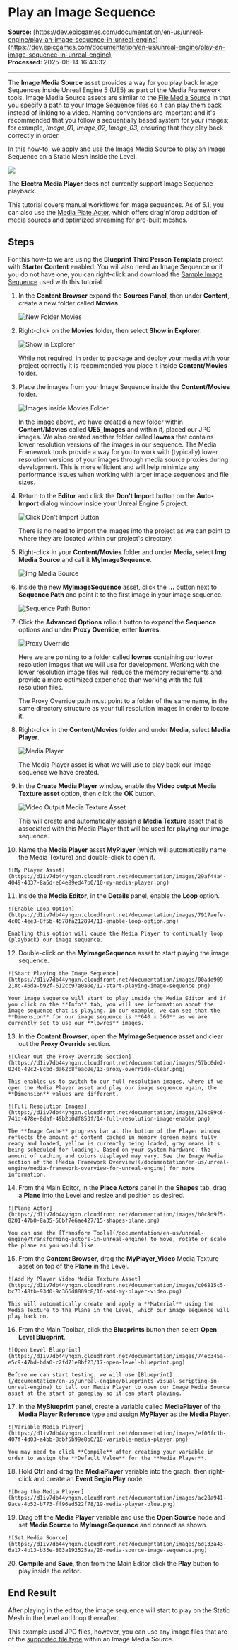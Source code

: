 # Play an Image Sequence

**Source:** [https://dev.epicgames.com/documentation/en-us/unreal-engine/play-an-image-sequence-in-unreal-engine](https://dev.epicgames.com/documentation/en-us/unreal-engine/play-an-image-sequence-in-unreal-engine)  
**Processed:** 2025-06-14 16:43:32

---

The **Image Media Source** asset provides a way for you play back Image Sequences inside Unreal Engine 5 (UE5) as part of the Media Framework tools. Image Media Source assets are similar to the [File Media Source](/documentation/en-us/unreal-engine/play-a-video-file-in-unreal-engine) in that you specify a path to your Image Sequence files so it can play them back instead of linking to a video. Naming conventions are important and it's recommended that you follow a sequentially based system for your images; for example, *Image\_01*, *Image\_02*, *Image\_03,* ensuring that they play back correctly in order.

In this how-to, we apply and use the Image Media Source to play an Image Sequence on a Static Mesh inside the Level.

![](https://d1iv7db44yhgxn.cloudfront.net/documentation/images/94b0875a-14c4-406b-9ffb-b15be7c4cf20/imagemediahero_1.png)

The **Electra Media Player** does not currently support Image Sequence playback.

This tutorial covers manual workflows for image sequences. As of 5.1, you can also use the [Media Plate Actor](/documentation/en-us/unreal-engine/the-media-plate-actor-in-unreal-engine), which offers drag'n'drop addition of media sources and optimized streaming for pre-built meshes.

## Steps

For this how-to we are using the **Blueprint Third Person Template** project with **Starter Content** enabled. You will also need an Image Sequence or if you do not have one, you can right-click and download the [Sample Image Sequence](https://d1iv7db44yhgxn.cloudfront.net/documentation/attachments/f4bfc412-9184-4118-82ef-a2c632eb6b95/ue5_images.zip) used with this tutorial.

1.  In the **Content Browser** expand the **Sources Panel**, then under **Content**, create a new folder called **Movies**.
    
    ![New Folder Movies](https://d1iv7db44yhgxn.cloudfront.net/documentation/images/423880cf-e667-4e96-81ee-e1ef6d78d45c/01-new-folder-movies.png)
2.  Right-click on the **Movies** folder, then select **Show in Explorer**.
    
    ![Show in Explorer](https://d1iv7db44yhgxn.cloudfront.net/documentation/images/17e27c5b-c468-4b27-9377-d5e549595960/02-show-in-explorer.png)
    
    While not required, in order to package and deploy your media with your project correctly it is recommended you place it inside **Content/Movies** folder.
    
3.  Place the images from your Image Sequence inside the **Content/Movies** folder.
    
    ![Images inside Movies Folder](https://d1iv7db44yhgxn.cloudfront.net/documentation/images/65beccce-f8db-42e0-9da9-51a7581c576a/03-place-the-images.png)
    
    In the image above, we have created a new folder within **Content/Movies** called **UE5\_Images** and within it, placed our JPG images. We also created another folder called **lowres** that contains lower resolution versions of the images in our sequence. The Media Framework tools provide a way for you to work with (typically) lower resolution versions of your images through media source proxies during development. This is more efficient and will help minimize any performance issues when working with larger image sequences and file sizes.
    
4.  Return to the **Editor** and click the **Don't Import** button on the **Auto-Import** dialog window inside your Unreal Engine 5 project.
    
    ![Click Don't Import Button](https://d1iv7db44yhgxn.cloudfront.net/documentation/images/58d270af-3936-42e3-bb79-2878254db47b/04-click-dont-import-button.png)
    
    There is no need to import the images into the project as we can point to where they are located within our project's directory.
    
5.  Right-click in your **Content/Movies** folder and under **Media**, select **Img Media Source** and call it **MyImageSequence**.
    
    ![Img Media Source](https://d1iv7db44yhgxn.cloudfront.net/documentation/images/1fa18b46-fa66-4d49-975e-2328071c1eed/05-select-img-media-source.png)
6.  Inside the new **MyImageSequence** asset, click the **...** button next to **Sequence Path** and point it to the first image in your image sequence.
    
    ![Sequence Path Button](https://d1iv7db44yhgxn.cloudfront.net/documentation/images/ade2a872-0091-4d40-a832-b841c8ae51c8/06-sequence-path-button.png)
7.  Click the **Advanced Options** rollout button to expand the **Sequence** options and under **Proxy Override**, enter **lowres**.
    
    ![Proxy Override](https://d1iv7db44yhgxn.cloudfront.net/documentation/images/9de91b31-f1e4-4a0a-a085-790eac6a4a2a/07-sequence-path-advanced-options.png)
    
    Here we are pointing to a folder called **lowres** containing our lower resolution images that we will use for development. Working with the lower resolution image files will reduce the memory requirements and provide a more optimized experience than working with the full resolution files.
    
    The Proxy Override path must point to a folder of the same name, in the same directory structure as your full resolution images in order to locate it.
    
8.  Right-click in the **Content/Movies** folder and under **Media**, select **Media Player**.
    
    ![Media Player](https://d1iv7db44yhgxn.cloudfront.net/documentation/images/554d5d5e-c3a3-4c16-817b-0b35d699f7d4/08-media-player.png)
    
    The Media Player asset is what we will use to play back our image sequence we have created.
    
9.  In the **Create Media Player** window, enable the **Video output Media Texture asset** option, then click the **OK** button.
    
    ![Video Output Media Texture Asset](https://d1iv7db44yhgxn.cloudfront.net/documentation/images/efbfa083-af1a-45d4-bb39-ac6c995f9cc7/09-video-output-asset.png)
    
    This will create and automatically assign a **Media Texture** asset that is associated with this Media Player that will be used for playing our image sequence.
    
10.  Name the **Media Player** asset **MyPlayer** (which will automatically name the Media Texture) and double-click to open it.
    
    ![My Player Asset](https://d1iv7db44yhgxn.cloudfront.net/documentation/images/29af44a4-4049-4337-8a6d-e64e89ed47b0/10-my-media-player.png)
11.  Inside the **Media Editor**, in the **Details** panel, enable the **Loop** option.
    
    ![Enable Loop Option](https://d1iv7db44yhgxn.cloudfront.net/documentation/images/7917aefe-4c00-4ee3-8f5b-4578fa212894/11-enable-loop-option.png)
    
    Enabling this option will cause the Media Player to continually loop (playback) our image sequence.
    
12.  Double-click on the **MyImageSequence** asset to start playing the image sequence.
    
    ![Start Playing the Image Sequence](https://d1iv7db44yhgxn.cloudfront.net/documentation/images/00add909-218c-46da-b92f-612cc97a0a0e/12-start-playing-image-sequence.png)
    
    Your image sequence will start to play inside the Media Editor and if you click on the **Info** tab, you will see information about the image sequence that is playing. In our example, we can see that the **Dimension** for our image sequence is **640 x 360** as we are currently set to use our **lowres** images.
    
13.  In the **Content Browser**, open the **MyImageSequence** asset and clear out the **Proxy Override** section.
    
    ![Clear Out the Proxy Override Section](https://d1iv7db44yhgxn.cloudfront.net/documentation/images/57bc0de2-024b-42c2-8cbd-da62c8feac0e/13-proxy-override-clear.png)
    
    This enables us to switch to our full resolution images, where if we open the Media Player asset and play our image sequence again, the **Dimension** values are different.
    
    ![Full Resolution Images](https://d1iv7db44yhgxn.cloudfront.net/documentation/images/136c89c6-741d-478e-8daf-49b2b0df853f/14-full-resolution-image-enable.png)
    
    The **Image Cache** progress bar at the bottom of the Player window reflects the amount of content cached in memory (green means fully ready and loaded, yellow is currently being loaded, gray means it's being scheduled for loading). Based on your system hardware, the amount of caching and colors displayed may vary. See the Image Media section of the [Media Framework Overview](/documentation/en-us/unreal-engine/media-framework-overview-for-unreal-engine) for more information.
    
14.  From the Main Editor, in the **Place Actors** panel in the **Shapes** tab, drag a **Plane** into the Level and resize and position as desired.
    
    ![Plane Actor](https://d1iv7db44yhgxn.cloudfront.net/documentation/images/b0c8d9f5-8201-47b0-8a35-56bf7e6ae427/15-shapes-plane.png)
    
    You can use the [Transform Tools](/documentation/en-us/unreal-engine/transforming-actors-in-unreal-engine) to move, rotate or scale the plane as you would like.
    
15.  From the **Content Browser**, drag the **MyPlayer\_Video** Media Texture asset on top of the **Plane** in the Level.
    
    ![Add My Player Video Media Texture Asset](https://d1iv7db44yhgxn.cloudfront.net/documentation/images/c06815c5-bc73-48fb-93d0-9c366d8809c8/16-add-my-player-video.png)
    
    This will automatically create and apply a **Material** using the Media Texture to the Plane in the Level, which our image sequence will play back on.
    
16.  From the Main Toolbar, click the **Blueprints** button then select **Open Level Blueprint**.
    
    ![Open Level Blueprint](https://d1iv7db44yhgxn.cloudfront.net/documentation/images/74ec345a-e5c9-47bd-bda0-c2fd71e8bf23/17-open-level-blueprint.png)
    
    Before we can start testing, we will use [Blueprint](/documentation/en-us/unreal-engine/blueprints-visual-scripting-in-unreal-engine) to tell our Media Player to open our Image Media Source asset at the start of gameplay so it can start playing.
    
17.  In the **MyBlueprint** panel, create a variable called **MediaPlayer** of the **Media Player Reference** type and assign **MyPlayer** as the **Media Player**.
    
    ![Variable Media Player](https://d1iv7db44yhgxn.cloudfront.net/documentation/images/ef06fc1b-407f-4d03-a4bb-8dbf5b99e8b0/18-variable-media-player.png)
    
    You may need to click **Compile** after creating your variable in order to assign the **Default Value** for the **Media Player**.
    
18.  Hold **Ctrl** and drag the **MediaPlayer** variable into the graph, then right-click and create an **Event Begin Play** node.
    
    ![Drag the Media Player](https://d1iv7db44yhgxn.cloudfront.net/documentation/images/ac28a941-9ace-4b52-b773-ff96ed522f78/19-media-player-blue.png)
19.  Drag off the **Media Player** variable and use the **Open Source** node and set **Media Source** to **MyImageSequence** and connect as shown.
    
    ![Set Media Source](https://d1iv7db44yhgxn.cloudfront.net/documentation/images/6d133a43-6a17-4b13-b33e-803a192525aa/20-media-source-image-sequence.png)
20.  **Compile** and **Save**, then from the Main Editor click the **Play** button to play inside the editor.
    

## End Result

After playing in the editor, the image sequence will start to play on the Static Mesh in the Level and loop thereafter.

This example used JPG files, however, you can use any image files that are of the [supported file type](/documentation/en-us/unreal-engine/media-framework-technical-reference-for-unreal-engine) within an Image Media Source.